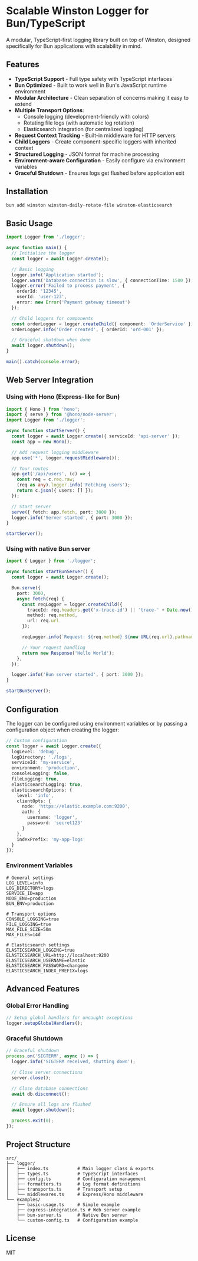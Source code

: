 # Scalable Winston Logger for Bun/TypeScript

A modular, TypeScript-first logging library built on top of Winston, designed specifically for Bun applications with scalability in mind.

## Features

- **TypeScript Support** - Full type safety with TypeScript interfaces
- **Bun Optimized** - Built to work well in Bun's JavaScript runtime environment
- **Modular Architecture** - Clean separation of concerns making it easy to extend
- **Multiple Transport Options**:
  - Console logging (development-friendly with colors)
  - Rotating file logs (with automatic log rotation)
  - Elasticsearch integration (for centralized logging)
- **Request Context Tracking** - Built-in middleware for HTTP servers
- **Child Loggers** - Create component-specific loggers with inherited context
- **Structured Logging** - JSON format for machine processing
- **Environment-aware Configuration** - Easily configure via environment variables
- **Graceful Shutdown** - Ensures logs get flushed before application exit

## Installation

```bash
bun add winston winston-daily-rotate-file winston-elasticsearch
```

## Basic Usage

```typescript
import Logger from './logger';

async function main() {
  // Initialize the logger
  const logger = await Logger.create();

  // Basic logging
  logger.info('Application started');
  logger.warn('Database connection is slow', { connectionTime: 1500 });
  logger.error('Failed to process payment', {
    orderId: '12345',
    userId: 'user-123',
    error: new Error('Payment gateway timeout')
  });

  // Child loggers for components
  const orderLogger = logger.createChild({ component: 'OrderService' });
  orderLogger.info('Order created', { orderId: 'ord-001' });

  // Graceful shutdown when done
  await logger.shutdown();
}

main().catch(console.error);
```

## Web Server Integration

### Using with Hono (Express-like for Bun)

```typescript
import { Hono } from 'hono';
import { serve } from '@hono/node-server';
import Logger from './logger';

async function startServer() {
  const logger = await Logger.create({ serviceId: 'api-server' });
  const app = new Hono();

  // Add request logging middleware
  app.use('*', logger.requestMiddleware());

  // Your routes
  app.get('/api/users', (c) => {
    const req = c.req.raw;
    (req as any).logger.info('Fetching users');
    return c.json({ users: [] });
  });

  // Start server
  serve({ fetch: app.fetch, port: 3000 });
  logger.info('Server started', { port: 3000 });
}

startServer();
```

### Using with native Bun server

```typescript
import { Logger } from './logger';

async function startBunServer() {
  const logger = await Logger.create();

  Bun.serve({
    port: 3000,
    async fetch(req) {
      const reqLogger = logger.createChild({
        traceId: req.headers.get('x-trace-id') || 'trace-' + Date.now(),
        method: req.method,
        url: req.url
      });

      reqLogger.info(`Request: ${req.method} ${new URL(req.url).pathname}`);

      // Your request handling
      return new Response('Hello World');
    },
  });

  logger.info('Bun server started', { port: 3000 });
}

startBunServer();
```

## Configuration

The logger can be configured using environment variables or by passing a configuration object when creating the logger:

```typescript
// Custom configuration
const logger = await Logger.create({
  logLevel: 'debug',
  logDirectory: './logs',
  serviceId: 'my-service',
  environment: 'production',
  consoleLogging: false,
  fileLogging: true,
  elasticsearchLogging: true,
  elasticsearchOptions: {
    level: 'info',
    clientOpts: {
      node: 'https://elastic.example.com:9200',
      auth: {
        username: 'logger',
        password: 'secret123'
      }
    },
    indexPrefix: 'my-app-logs'
  }
});
```

### Environment Variables

```
# General settings
LOG_LEVEL=info
LOG_DIRECTORY=logs
SERVICE_ID=app
NODE_ENV=production
BUN_ENV=production

# Transport options
CONSOLE_LOGGING=true
FILE_LOGGING=true
MAX_FILE_SIZE=50m
MAX_FILES=14d

# Elasticsearch settings
ELASTICSEARCH_LOGGING=true
ELASTICSEARCH_URL=http://localhost:9200
ELASTICSEARCH_USERNAME=elastic
ELASTICSEARCH_PASSWORD=changeme
ELASTICSEARCH_INDEX_PREFIX=logs
```

## Advanced Features

### Global Error Handling

```typescript
// Setup global handlers for uncaught exceptions
logger.setupGlobalHandlers();
```

### Graceful Shutdown

```typescript
// Graceful shutdown
process.on('SIGTERM', async () => {
  logger.info('SIGTERM received, shutting down');

  // Close server connections
  server.close();

  // Close database connections
  await db.disconnect();

  // Ensure all logs are flushed
  await logger.shutdown();

  process.exit(0);
});
```

## Project Structure

```
src/
├── logger/
│   ├── index.ts           # Main logger class & exports
│   ├── types.ts           # TypeScript interfaces
│   ├── config.ts          # Configuration management
│   ├── formatters.ts      # Log format definitions
│   ├── transports.ts      # Transport setup
│   └── middlewares.ts     # Express/Hono middleware
└── examples/
    ├── basic-usage.ts     # Simple example
    ├── express-integration.ts # Web server example
    ├── bun-server.ts      # Native Bun server
    └── custom-config.ts   # Configuration example
```

## License

MIT

